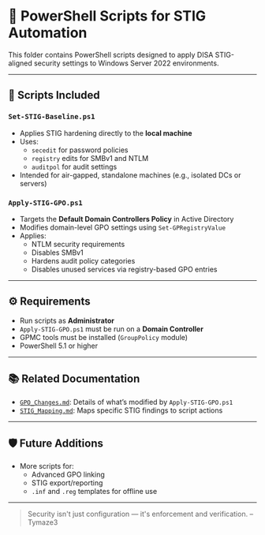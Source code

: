 # 🧠 PowerShell Scripts for STIG Automation

This folder contains PowerShell scripts designed to apply DISA STIG-aligned security settings to Windows Server 2022 environments.

---

## 📌 Scripts Included

### `Set-STIG-Baseline.ps1`
- Applies STIG hardening directly to the **local machine**
- Uses:
  - `secedit` for password policies
  - `registry` edits for SMBv1 and NTLM
  - `auditpol` for audit settings
- Intended for air-gapped, standalone machines (e.g., isolated DCs or servers)

### `Apply-STIG-GPO.ps1`
- Targets the **Default Domain Controllers Policy** in Active Directory
- Modifies domain-level GPO settings using `Set-GPRegistryValue`
- Applies:
  - NTLM security requirements
  - Disables SMBv1
  - Hardens audit policy categories
  - Disables unused services via registry-based GPO entries

---

## ⚙️ Requirements

- Run scripts as **Administrator**
- `Apply-STIG-GPO.ps1` must be run on a **Domain Controller**
- GPMC tools must be installed (`GroupPolicy` module)
- PowerShell 5.1 or higher

---

## 📚 Related Documentation

- [`GPO_Changes.md`](../Notes/GPO_Changes.md): Details of what’s modified by `Apply-STIG-GPO.ps1`
- [`STIG_Mapping.md`](../Notes/STIG_Mapping.md): Maps specific STIG findings to script actions

---

## 🛡️ Future Additions

- More scripts for:
  - Advanced GPO linking
  - STIG export/reporting
  - `.inf` and `.reg` templates for offline use

---

> Security isn't just configuration — it's enforcement and verification. – Tymaze3
